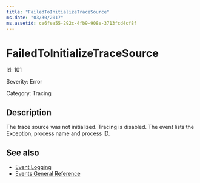 ```yaml
---
title: "FailedToInitializeTraceSource"
ms.date: "03/30/2017"
ms.assetid: ce6fea55-292c-4fb9-908e-3713fcd4cf8f
---
```

# FailedToInitializeTraceSource
Id: 101  
  
 Severity: Error  
  
 Category: Tracing  
  
## Description  
 The trace source was not initialized. Tracing is disabled. The event lists the Exception, process name and process ID.  
  
## See also

- [Event Logging](../../../../../docs/framework/wcf/diagnostics/event-logging/index.md)
- [Events General Reference](../../../../../docs/framework/wcf/diagnostics/event-logging/events-general-reference.md)
